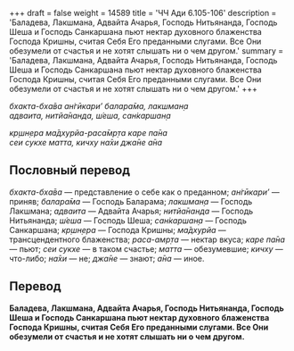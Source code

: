 +++
draft = false
weight = 14589
title = 'ЧЧ Ади 6.105-106'
description = 'Баладева, Лакшмана, Адвайта Ачарья, Господь Нитьянанда, Господь Шеша и Господь Санкаршана пьют нектар духовного блаженства Господа Кришны, считая Себя Его преданными слугами. Все Они обезумели от счастья и не хотят слышать ни о чем другом.'
summary = 'Баладева, Лакшмана, Адвайта Ачарья, Господь Нитьянанда, Господь Шеша и Господь Санкаршана пьют нектар духовного блаженства Господа Кришны, считая Себя Его преданными слугами. Все Они обезумели от счастья и не хотят слышать ни о чем другом.'
+++

_бхакта-бха̄ва ан̇гӣкари’ балара̄ма, лакшман̣а  
адваита, нитйа̄нанда, ш́еша, сан̇каршан̣а_

_кр̣шн̣ера ма̄дхурйа-раса̄мр̣та каре па̄на  
сеи сукхе матта, кичху на̄хи джа̄не а̄на_

## Пословный перевод

_бхакта_\-_бха̄ва_ — представление о себе как о преданном; _ан̇гӣкари’_ — приняв; _балара̄ма_ — Господь Баларама; _лакшман̣а_ — Господь Лакшмана; _адваита_ — Адвайта Ачарья; _нитйа̄нанда_ — Господь Нитьянанда; _ш́еша_ — Господь Шеша; _сан̇каршан̣а_ — Господь Санкаршана; _кр̣шн̣ера_ — Господа Кришны; _ма̄дхурйа_ — трансцендентного блаженства; _раса_\-_амр̣та_ — нектар вкуса; _каре_ _па̄на_ — пьют; _сеи_ _сукхе_ — в таком счастье; _матта_ — обезумевшие; _кичху_ — что-либо; _на̄хи_ — не; _джа̄не_ — знают; _а̄на_ — иное.

## Перевод

**Баладева, Лакшмана, Адвайта Ачарья, Господь Нитьянанда, Господь Шеша и Господь Санкаршана пьют нектар духовного блаженства Господа Кришны, считая Себя Его преданными слугами. Все Они обезумели от счастья и не хотят слышать ни о чем другом.**
